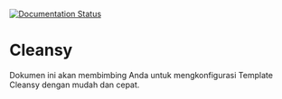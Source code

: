[![Documentation Status](https://readthedocs.org/projects/cleansy/badge/?version=latest)](http://cleansy.readthedocs.io/id/latest/?badge=latest)

# Cleansy

Dokumen ini akan membimbing Anda untuk mengkonfigurasi Template Cleansy dengan mudah dan cepat.
